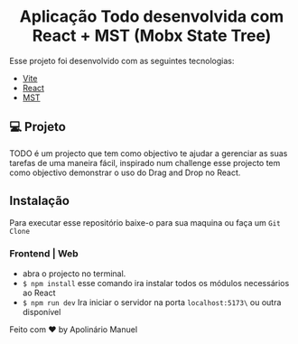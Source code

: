 
<h1 align="center">
  Aplicação Todo desenvolvida com React + MST (Mobx State Tree)
</h1>

Esse projeto foi desenvolvido com as seguintes tecnologias:

- [Vite](https://vitejs.dev/)
- [React](https://reactjs.org)
- [MST](https://mobx-state-tree.js.org/intro/welcome)


## 💻 Projeto

TODO é um projecto que tem como objectivo te ajudar a gerenciar as suas
tarefas de uma maneira fácil, inspirado num challenge esse projecto tem como
objectivo demonstrar o uso do Drag and Drop no React. 

## Instalação 

Para executar esse repositório baixe-o para sua maquina ou faça um `Git Clone`

### Frontend | Web

- abra o projecto no terminal. 
- `$ npm install` esse comando ira instalar todos os módulos necessários ao React
-  `$ npm run dev` Ira iniciar o servidor na porta `localhost:5173\` ou outra disponível


Feito com ♥ by Apolinário Manuel